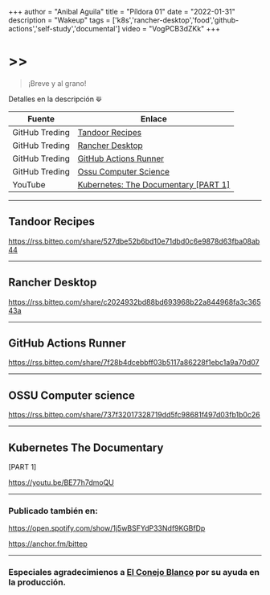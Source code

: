 +++
author = "Anibal Aguila"
title = "Píldora 01"
date = "2022-01-31"
description = "Wakeup"
tags = ['k8s','rancher-desktop','food','github-actions','self-study','documental']
video = "VogPCB3dZKk"
+++


# >> 

> ¡Breve y al grano!

Detalles en la descripción ⟱


<!--more-->

|Fuente|Enlace|
|--|--|
|GitHub Treding|[Tandoor Recipes](#tandoor-recipes)|
|GitHub Treding|[Rancher Desktop](#rancher-desktop)|
|GitHub Treding|[GitHub Actions Runner](#github-actions-runner)|
|GitHub Treding|[Ossu Computer Science](#ossu-computer-science)|
|YouTube|[Kubernetes: The Documentary [PART 1]](#kubernetes-the-documentary)|


---


## Tandoor Recipes

https://rss.bittep.com/share/527dbe52b6bd10e71dbd0c6e9878d63fba08ab44

---

## Rancher Desktop

https://rss.bittep.com/share/c2024932bd88bd693968b22a844968fa3c36543a

---

## GitHub Actions Runner

https://rss.bittep.com/share/7f28b4dcebbff03b5117a86228f1ebc1a9a70d07

---

## OSSU Computer science

https://rss.bittep.com/share/737f32017328719dd5fc98681f497d03fb1b0c26

---

## Kubernetes The Documentary
[PART 1]

https://youtu.be/BE77h7dmoQU

---

### Publicado también en:

https://open.spotify.com/show/1j5wBSFYdP33Ndf9KGBfDp

https://anchor.fm/bittep

--- 

### Especiales agradecimienos a [El Conejo Blanco](https://go.ivoox.com/sq/1417103) por su ayuda en la producción.
